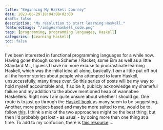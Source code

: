 ```yaml
---
title: "Beginning My Haskell Journey"
date: 2023-06-29T18:04:08+02:00
draft: false
description: "My resolution to start learning Haskell."
featuredImage: "/images/haskell_code.png"
tags: [programming, programming languages, Haskell]
categories: [Learning Haskell]
toc: false
---
```


I've been interested in functional programming languages for a while now. Having gone through some Scheme / Racket, some Elm as well as a little Standard ML, I guess I have no more excuse to procrastinate learning Haskell, which was the initial idea all along, basically. I _am_ a little put off but all the horror stories about people who attempted to learn Haskell, unsuccessfully, many times over. So this series of posts will be my way to hold myself accountable and, if so be it, publicly acknowledge my shameful failure and my addition to the above mentioned heap of wannabee Haskellers.
Right now I am quite unsure about whether I should go. One route is to just go through the [Haskell book](https://haskellbook.com) as many seem to be suggesting. Another, more project-based and maybe more suited to me, would be to follow [this](https://lhbg-book.link). I think a mix of the two approaches might be the best thing, but then I'd probably get lost - as usual - by doing more than one thing at a time. To add to my confusion, there is [this resource](https://www.youtube.com/playlist?list=PLF1Z-APd9zK7usPMx3LGMZEHrECUGodd3)....
